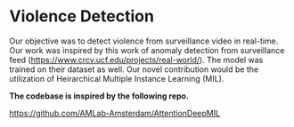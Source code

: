 # Violence Detection
Our objective was to detect violence from surveillance video in real-time. Our work was inspired by this work of anomaly detection from surveillance feed (https://www.crcv.ucf.edu/projects/real-world/). The model was trained on their dataset as well. Our novel contribution would be the utilization of Heirarchical Multiple Instance Learning (MIL). 

**The codebase is inspired by the following repo.**

https://github.com/AMLab-Amsterdam/AttentionDeepMIL
